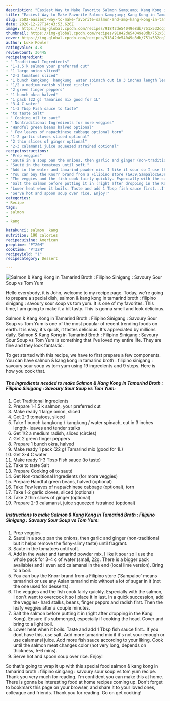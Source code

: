 ```yaml
---
description: "Easiest Way to Make Favorite Salmon &amp;amp; Kang Kong in Tamarind Broth : Filipino Sinigang : Savoury Sour Soup vs Tom Yum"
title: "Easiest Way to Make Favorite Salmon &amp;amp; Kang Kong in Tamarind Broth : Filipino Sinigang : Savoury Sour Soup vs Tom Yum"
slug: 2502-easiest-way-to-make-favorite-salmon-and-amp-kang-kong-in-tamarind-broth-filipino-sinigang-savoury-sour-soup-vs-tom-yum
date: 2020-12-27T14:43:53.626Z
image: https://img-global.cpcdn.com/recipes/91842de54049e8db/751x532cq70/salmon-kang-kong-in-tamarind-broth-filipino-sinigang-savoury-sour-soup-vs-tom-yum-recipe-main-photo.jpg
thumbnail: https://img-global.cpcdn.com/recipes/91842de54049e8db/751x532cq70/salmon-kang-kong-in-tamarind-broth-filipino-sinigang-savoury-sour-soup-vs-tom-yum-recipe-main-photo.jpg
cover: https://img-global.cpcdn.com/recipes/91842de54049e8db/751x532cq70/salmon-kang-kong-in-tamarind-broth-filipino-sinigang-savoury-sour-soup-vs-tom-yum-recipe-main-photo.jpg
author: Luke Fowler
ratingvalue: 4.8
reviewcount: 36445
recipeingredient:
- " Traditional Ingredients"
- "1-1.5 k salmon your preferred cut"
- "1 large onion sliced"
- "2-3 tomatoes sliced"
- "1 bunch kangkong  kangkung  water spinach cut in 3 inches length leaves and tender stalks"
- "1/2 a medium radish sliced circles"
- "2 green finger peppers"
- "1 bunch okra halved"
- "1 pack (22 g) Tamarind mix good for 1L"
- "3-4 C water"
- "1-3 Tbsp Fish sauce to taste"
- "to taste Salt"
- " Cooking oil to saut"
- " Nontraditional Ingredients for more veggies"
- "Handful green beans halved optional"
- " Few leaves of napachinese cabbage optional torn"
- "1-2 garlic cloves sliced optional"
- "2 thin slices of ginger optional"
- "2-3 calamansi juice squeezed strained optional"
recipeinstructions:
- "Prep veggies"
- "Sauté in a soup pan the onions, then garlic and ginger (non-traditional but it helps remove the fishy-slimy taste) until fragrant."
- "Sauté in the tomatoes until soft."
- "Add in the water and tamarind powder mix. I like it sour so I use the whole pack for 3-4 c of water (small, 22g. There is a bigger pack available) and I even add calamansi in the end (local lime version). Bring to a boil."
- "You can buy the Knorr brand from a Filipino store (&#39;Sampaloc&#39; means tamarind) or use any Asian tamarind mix without a lot of sugar in it (not the one used for desserts)."
- "The veggies and the fish cook fairly quickly. Especially with the salmon, I don&#39;t want to overcook it so I place it in last. In a quick succession, add the veggies- hard stalks, beans, finger pepprs and radish first. Then the leafy veggies after a couple minutes."
- "Salt the salmon before putting it in (right after dropping in the Kang Kong). Ensure it&#39;s submerged, especially if cooking the head. Cover and bring to a light boil."
- "Lower heat when it boils. Taste and add 1 Tbsp fish sauce first...If you dont have this, use salt. Add more tamarind mix if it&#39;s not sour enough or use calamansi juice. Add more fish sauce according to your liking. Cook until the salmon meat changes color (not very long, depends on thickness, 5-6 mins)."
- "Serve hot and spoon soup over rice. Enjoy!"
categories:
- Recipe
tags:
- salmon
- 
- kang

katakunci: salmon  kang 
nutrition: 190 calories
recipecuisine: American
preptime: "PT20M"
cooktime: "PT32M"
recipeyield: "1"
recipecategory: Dessert

---
```



![Salmon &amp; Kang Kong in Tamarind Broth : Filipino Sinigang : Savoury Sour Soup vs Tom Yum](https://img-global.cpcdn.com/recipes/91842de54049e8db/751x532cq70/salmon-kang-kong-in-tamarind-broth-filipino-sinigang-savoury-sour-soup-vs-tom-yum-recipe-main-photo.jpg)

Hello everybody, it is John, welcome to my recipe page. Today, we're going to prepare a special dish, salmon &amp; kang kong in tamarind broth : filipino sinigang : savoury sour soup vs tom yum. It is one of my favorites. This time, I am going to make it a bit tasty. This is gonna smell and look delicious.



Salmon &amp; Kang Kong in Tamarind Broth : Filipino Sinigang : Savoury Sour Soup vs Tom Yum is one of the most popular of recent trending foods on earth. It is easy, it's quick, it tastes delicious. It's appreciated by millions daily. Salmon &amp; Kang Kong in Tamarind Broth : Filipino Sinigang : Savoury Sour Soup vs Tom Yum is something that I've loved my entire life. They are fine and they look fantastic.


To get started with this recipe, we have to first prepare a few components. You can have salmon &amp; kang kong in tamarind broth : filipino sinigang : savoury sour soup vs tom yum using 19 ingredients and 9 steps. Here is how you cook that.

<!--inarticleads1-->

##### The ingredients needed to make Salmon &amp; Kang Kong in Tamarind Broth : Filipino Sinigang : Savoury Sour Soup vs Tom Yum:

1. Get  Traditional Ingredients
1. Prepare 1-1.5 k salmon, your preferred cut
1. Make ready 1 large onion, sliced
1. Get 2-3 tomatoes, sliced
1. Take 1 bunch kangkong / kangkung / water spinach, cut in 3 inches length- leaves and tender stalks
1. Get 1/2 a medium radish, sliced (circles)
1. Get 2 green finger peppers
1. Prepare 1 bunch okra, halved
1. Make ready 1 pack (22 g) Tamarind mix (good for 1L)
1. Get 3-4 C water
1. Make ready 1-3 Tbsp Fish sauce (to taste)
1. Take to taste Salt
1. Prepare  Cooking oil to sauté
1. Get  Non-traditional Ingredients (for more veggies)
1. Prepare Handful green beans, halved (optional)
1. Take  Few leaves of napa/chinese cabbage (optional), torn
1. Take 1-2 garlic cloves, sliced (optional)
1. Take 2 thin slices of ginger (optional)
1. Prepare 2-3 calamansi, juice squeezed /strained (optional)




<!--inarticleads2-->

##### Instructions to make Salmon &amp; Kang Kong in Tamarind Broth : Filipino Sinigang : Savoury Sour Soup vs Tom Yum:

1. Prep veggies
1. Sauté in a soup pan the onions, then garlic and ginger (non-traditional but it helps remove the fishy-slimy taste) until fragrant.
1. Sauté in the tomatoes until soft.
1. Add in the water and tamarind powder mix. I like it sour so I use the whole pack for 3-4 c of water (small, 22g. There is a bigger pack available) and I even add calamansi in the end (local lime version). Bring to a boil.
1. You can buy the Knorr brand from a Filipino store (&#39;Sampaloc&#39; means tamarind) or use any Asian tamarind mix without a lot of sugar in it (not the one used for desserts).
1. The veggies and the fish cook fairly quickly. Especially with the salmon, I don&#39;t want to overcook it so I place it in last. In a quick succession, add the veggies- hard stalks, beans, finger pepprs and radish first. Then the leafy veggies after a couple minutes.
1. Salt the salmon before putting it in (right after dropping in the Kang Kong). Ensure it&#39;s submerged, especially if cooking the head. Cover and bring to a light boil.
1. Lower heat when it boils. Taste and add 1 Tbsp fish sauce first...If you dont have this, use salt. Add more tamarind mix if it&#39;s not sour enough or use calamansi juice. Add more fish sauce according to your liking. Cook until the salmon meat changes color (not very long, depends on thickness, 5-6 mins).
1. Serve hot and spoon soup over rice. Enjoy!




So that's going to wrap it up with this special food salmon &amp; kang kong in tamarind broth : filipino sinigang : savoury sour soup vs tom yum recipe. Thank you very much for reading. I'm confident you can make this at home. There is gonna be interesting food at home recipes coming up. Don't forget to bookmark this page on your browser, and share it to your loved ones, colleague and friends. Thank you for reading. Go on get cooking!
